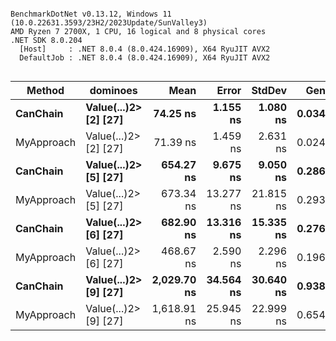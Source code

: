 ```

BenchmarkDotNet v0.13.12, Windows 11 (10.0.22631.3593/23H2/2023Update/SunValley3)
AMD Ryzen 7 2700X, 1 CPU, 16 logical and 8 physical cores
.NET SDK 8.0.204
  [Host]     : .NET 8.0.4 (8.0.424.16909), X64 RyuJIT AVX2
  DefaultJob : .NET 8.0.4 (8.0.424.16909), X64 RyuJIT AVX2


```
| Method     | dominoes             | Mean        | Error     | StdDev    | Gen0   | Allocated |
|----------- |--------------------- |------------:|----------:|----------:|-------:|----------:|
| **CanChain**   | **Value(...)2&gt;[2] [27]** |    **74.25 ns** |  **1.155 ns** |  **1.080 ns** | **0.0343** |     **144 B** |
| MyApproach | Value(...)2&gt;[2] [27] |    71.39 ns |  1.459 ns |  2.631 ns | 0.0248 |     104 B |
| **CanChain**   | **Value(...)2&gt;[5] [27]** |   **654.27 ns** |  **9.675 ns** |  **9.050 ns** | **0.2861** |    **1200 B** |
| MyApproach | Value(...)2&gt;[5] [27] |   673.34 ns | 13.277 ns | 21.815 ns | 0.2937 |    1232 B |
| **CanChain**   | **Value(...)2&gt;[6] [27]** |   **682.90 ns** | **13.316 ns** | **15.335 ns** | **0.2766** |    **1160 B** |
| MyApproach | Value(...)2&gt;[6] [27] |   468.67 ns |  2.590 ns |  2.296 ns | 0.1965 |     824 B |
| **CanChain**   | **Value(...)2&gt;[9] [27]** | **2,029.70 ns** | **34.564 ns** | **30.640 ns** | **0.9384** |    **3928 B** |
| MyApproach | Value(...)2&gt;[9] [27] | 1,618.91 ns | 25.945 ns | 22.999 ns | 0.6542 |    2736 B |
